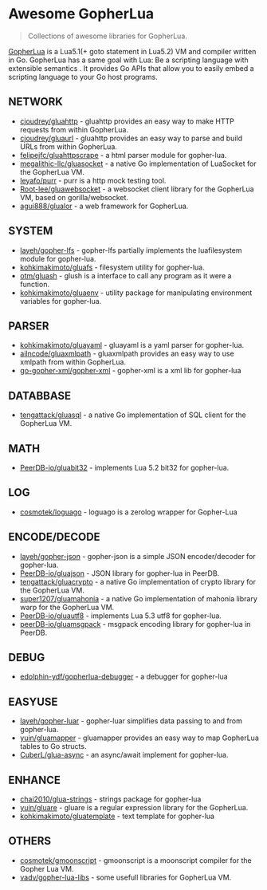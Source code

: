 <!-- lint ignore awesome-git-repo-age -->

# Awesome GopherLua

<!-- Uncomment the awesome badge when the repository is added to awesome main list.
[![Awesome](https://awesome.re/badge-flat.svg)](https://awesome.re)
-->

> Collections of awesome libraries for GopherLua.

[GopherLua](https://github.com/yuin/gopher-lua) is a Lua5.1(+ goto statement in Lua5.2) VM and compiler written in Go. GopherLua has a same goal with Lua: Be a scripting language with extensible semantics . It provides Go APIs that allow you to easily embed a scripting language to your Go host programs.

## NETWORK
- [cjoudrey/gluahttp](https://github.com/cjoudrey/gluahttp) - gluahttp provides an easy way to make HTTP requests from within GopherLua. 
- [cjoudrey/gluaurl](https://github.com/cjoudrey/gluaurl) - gluahttp provides an easy way to parse and build URLs from within GopherLua. 
- [felipejfc/gluahttpscrape](https://github.com/felipejfc/gluahttpscrape) - a html parser module for gopher-lua.
- [megalithic-llc/gluasocket](https://gitlab.com/megalithic-llc/gluasocket) - a native Go implementation of LuaSocket for the GopherLua VM.
- [leyafo/purr](https://github.com/leyafo/purr) - purr is a http mock testing tool.
- [Root-lee/gluawebsocket](https://github.com/Root-lee/gluawebsocket) - a websocket client library for the GopherLua VM, based on gorilla/websocket.
- [agui888/glualor](https://github.com/agui888/glualor) - a web framework for GopherLua.

## SYSTEM
- [layeh/gopher-lfs](https://github.com/layeh/gopher-lfs) - gopher-lfs partially implements the luafilesystem module for gopher-lua.
- [kohkimakimoto/gluafs](https://github.com/kohkimakimoto/gluafs) - filesystem utility for gopher-lua. 
- [otm/gluash](https://github.com/otm/gluash) - glush is a interface to call any program as it were a function.
- [kohkimakimoto/gluaenv](https://github.com/kohkimakimoto/gluaenv) - utility package for manipulating environment variables for gopher-lua.

## PARSER
- [kohkimakimoto/gluayaml](https://github.com/kohkimakimoto/gluayaml) - gluayaml is a yaml parser for gopher-lua.
- [ailncode/gluaxmlpath](https://github.com/ailncode/gluaxmlpath) - gluaxmlpath provides an easy way to use xmlpath from within GopherLua.
- [go-gopher-xml/gopher-xml](https://github.com/go-gopher-xml/gopher-xml) - gopher-xml is a xml lib for gopher-lua

## DATABBASE
- [tengattack/gluasql](https://github.com/tengattack/gluasql) - a native Go implementation of SQL client for the GopherLua VM.

## MATH
- [PeerDB-io/gluabit32](https://github.com/PeerDB-io/gluabit32) - implements Lua 5.2 bit32 for gopher-lua.

## LOG
- [cosmotek/loguago](https://github.com/cosmotek/loguago) - loguago is a zerolog wrapper for Gopher-Lua

## ENCODE/DECODE
- [layeh/gopher-json](https://github.com/layeh/gopher-json) - gopher-json is a simple JSON encoder/decoder for gopher-lua.
- [PeerDB-io/gluajson](https://github.com/PeerDB-io/gluajson) - JSON library for gopher-lua in PeerDB.
- [tengattack/gluacrypto](https://github.com/tengattack/gluacrypto) - a native Go implementation of crypto library for the GopherLua VM.
- [super1207/gluamahonia](https://github.com/super1207/gluamahonia) - a native Go implementation of mahonia library warp for the GopherLua VM.
- [PeerDB-io/gluautf8](https://github.com/PeerDB-io/gluautf8) - implements Lua 5.3 utf8 for gopher-lua.
- [peerDB-io/gluamsgpack](https://github.com/peerDB-io/gluamsgpack) - msgpack encoding library for gopher-lua in PeerDB.

## DEBUG
- [edolphin-ydf/gopherlua-debugger](https://github.com/edolphin-ydf/gopherlua-debugger) - a debugger for gopher-lua

## EASYUSE
- [layeh/gopher-luar](https://github.com/layeh/gopher-luar) - gopher-luar simplifies data passing to and from gopher-lua.
- [yuin/gluamapper](https://github.com/yuin/gluamapper) - gluamapper provides an easy way to map GopherLua tables to Go structs.
- [CuberL/glua-async](https://github.com/CuberL/glua-async) - an async/await implement for gopher-lua.

## ENHANCE
- [chai2010/glua-strings](https://github.com/chai2010/glua-strings) - strings package for gopher-lua
- [yuin/gluare](https://github.com/yuin/gluare) - gluare is a regular expression library for the GopherLua.
- [kohkimakimoto/gluatemplate](https://github.com/kohkimakimoto/gluatemplate) - text template for gopher-lua

## OTHERS
- [cosmotek/gmoonscript](https://github.com/cosmotek/gmoonscript) - gmoonscript is a moonscript compiler for the Gopher Lua VM.
- [vadv/gopher-lua-libs](https://github.com/vadv/gopher-lua-libs) - some usefull libraries for GopherLua VM.
